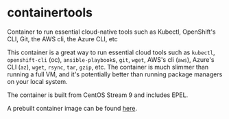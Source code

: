 # containertools
Container to run essential cloud-native tools such as Kubectl, OpenShift's CLI, Git, the AWS cli, the Azure CLI, etc

This container is a great way to run essential cloud tools such as `kubectl`, `openshift-cli` (oc), `ansible-playbook`s, `git`, `wget`, AWS's cli (`aws`), Azure's CLI (`az`), `wget`, `rsync`, `tar`, `gzip`, etc. The container is much slimmer than running a full VM, and it's potentially better than running package managers on your local system.

The container is built from CentOS Stream 9 and includes EPEL.

A prebuilt container image can be found [here](https://github.com/ryannix123/containertools).
